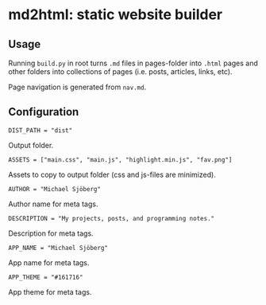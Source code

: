 # md2html: static website builder

## Usage

Running `build.py` in root turns `.md` files in pages-folder into `.html` pages and other folders into collections of pages (i.e. posts, articles, links, etc).

Page navigation is generated from `nav.md`.

## Configuration

`DIST_PATH = "dist"`

Output folder.

`ASSETS = ["main.css", "main.js", "highlight.min.js", "fav.png"]`

Assets to copy to output folder (css and js-files are minimized).

`AUTHOR = "Michael Sjöberg"`

Author name for meta tags.

`DESCRIPTION = "My projects, posts, and programming notes."`

Description for meta tags.

`APP_NAME = "Michael Sjöberg"`

App name for meta tags.

`APP_THEME = "#161716"`

App theme for meta tags.
